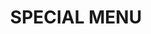 ---
title: SPECIAL MENU
subTitle: Enjoy An Exceptional Journey of Taste
desc: Lorem ipsum dolor sit amet, consectetur adipiscing elit, sed do eiusmod tempor incididunt ut labore et dolore magna aliqua. Ut enim ad minim veniam, quis nostrud exercitation ullamco laboris.
btnText: Buy Now
services:
  - title: Fresh Food
    image: /other/checkbox-circle-fill.svg
  - title: The best
    image: /other/checkbox-circle-fill.svg
  - title: 24/7 Service
    image: /other/checkbox-circle-fill.svg
  - title: The highest quality
    image: /other/checkbox-circle-fill.svg
---